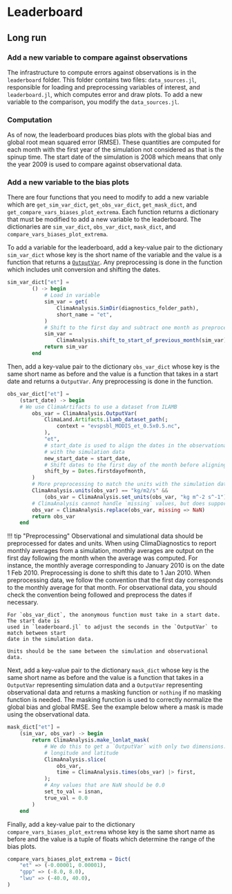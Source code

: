 # Leaderboard

## Long run

### Add a new variable to compare against observations
The infrastructure to compute errors against observations is in the `leaderboard` folder.
This folder contains two files: `data_sources.jl`, responsible for loading and preprocessing
variables of interest, and `leaderboard.jl`, which computes error and draw plots. To add a
new variable to the comparison, you modify the `data_sources.jl`.

### Computation
As of now, the leaderboard produces bias plots with the global bias and global root mean
squared error (RMSE). These quantities are computed for each month with the first year of
the simulation not considered as that is the spinup time. The start date of the simulation
is 2008 which means that only the year 2009 is used to compare against observational data.

### Add a new variable to the bias plots
There are four functions that you need to modify to add a new variable which are
`get_sim_var_dict`, `get_obs_var_dict`, `get_mask_dict`, and
`get_compare_vars_biases_plot_extrema`. Each function returns a dictionary that must be
modified to add a new variable to the leaderboard. The dictionaries are `sim_var_dict`,
`obs_var_dict`, `mask_dict`, and `compare_vars_biases_plot_extrema`.

To add a variable for the leaderboard, add a key-value pair to the dictionary `sim_var_dict`
whose key is the short name of the variable and the value is a function that returns a
[`OutputVar`](https://clima.github.io/ClimaAnalysis.jl/stable/var/). Any preprocessing is done
in the function which includes unit conversion and shifting the dates.

```julia
sim_var_dict["et"] =
        () -> begin
            # Load in variable
            sim_var = get(
                ClimaAnalysis.SimDir(diagnostics_folder_path),
                short_name = "et",
            )
            # Shift to the first day and subtract one month as preprocessing
            sim_var =
                ClimaAnalysis.shift_to_start_of_previous_month(sim_var)
            return sim_var
        end
```

Then, add a key-value pair to the dictionary `obs_var_dict` whose key is the same short name
as before and the value is a function that takes in a start date and returns a `OutputVar`.
Any preprocessing is done in the function.

```julia
obs_var_dict["et"] =
    (start_date) -> begin
    # We use ClimaArtifacts to use a dataset from ILAMB
        obs_var = ClimaAnalysis.OutputVar(
            ClimaLand.Artifacts.ilamb_dataset_path(;
                context = "evspsbl_MODIS_et_0.5x0.5.nc",
            ),
            "et",
            # start_date is used to align the dates in the observational data
            # with the simulation data
            new_start_date = start_date,
            # Shift dates to the first day of the month before aligning the dates
            shift_by = Dates.firstdayofmonth,
        )
        # More preprocessing to match the units with the simulation data
        ClimaAnalysis.units(obs_var) == "kg/m2/s" &&
            (obs_var = ClimaAnalysis.set_units(obs_var, "kg m^-2 s^-1"))
        # ClimaAnalysis cannot handle `missing` values, but does support handling NaNs
        obs_var = ClimaAnalysis.replace(obs_var, missing => NaN)
        return obs_var
    end
```

!!! tip "Preprocessing"
    Observational and simulational data should be preprocessed for dates and units. When
    using ClimaDiagnostics to report monthly averages from a simulation, monthly averages
    are output on the first day following the month when the average was computed. For
    instance, the monthly average corresponding to January 2010 is on the date 1 Feb 2010.
    Preprocessing is done to shift this date to 1 Jan 2010. When preprocessing data, we
    follow the convention that the first day corresponds to the monthly average for that
    month. For observational data, you should check the convention being followed and
    preprocess the dates if necessary.

    For `obs_var_dict`, the anonymous function must take in a start date. The start date is
    used in `leaderboard.jl` to adjust the seconds in the `OutputVar` to match between start
    date in the simulation data.

    Units should be the same between the simulation and observational data.

Next, add a key-value pair to the dictionary `mask_dict` whose key is the same short name
as before and the value is a function that takes in a `OutputVar` representing simulation
data and a `OutputVar` representing observational data and returns a masking function or
`nothing` if no masking function is needed. The masking function is used to correctly
normalize the global bias and global RMSE. See the example below where a mask is made using
the observational data.

```julia
mask_dict["et"] =
    (sim_var, obs_var) -> begin
        return ClimaAnalysis.make_lonlat_mask(
            # We do this to get a `OutputVar` with only two dimensions:
            # longitude and latitude
            ClimaAnalysis.slice(
                obs_var,
                time = ClimaAnalysis.times(obs_var) |> first,
            );
            # Any values that are NaN should be 0.0
            set_to_val = isnan,
            true_val = 0.0
        )
    end
```

Finally, add a key-value pair to the dictionary `compare_vars_biases_plot_extrema` whose
key is the same short name as before and the value is a tuple of floats which determine
the range of the bias plots.

```julia
compare_vars_biases_plot_extrema = Dict(
    "et" => (-0.00001, 0.00001),
    "gpp" => (-8.0, 8.0),
    "lwu" => (-40.0, 40.0),
)
```
